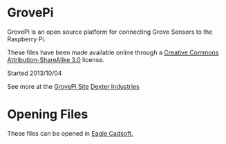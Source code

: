 GrovePi
=======

GrovePi is an open source platform for connecting Grove Sensors to the Raspberry Pi.

These files have been made available online through a [Creative Commons Attribution-ShareAlike 3.0](http://creativecommons.org/licenses/by-sa/3.0/) license.

Started 2013/10/04

See more at the [GrovePi Site](http://dexterindustries.com/GrovePi/)
[Dexter Industries](http://www.dexterindustries.com)

Opening Files
=======

These files can be opened in [Eagle Cadsoft.](http://www.cadsoftusa.com/)  